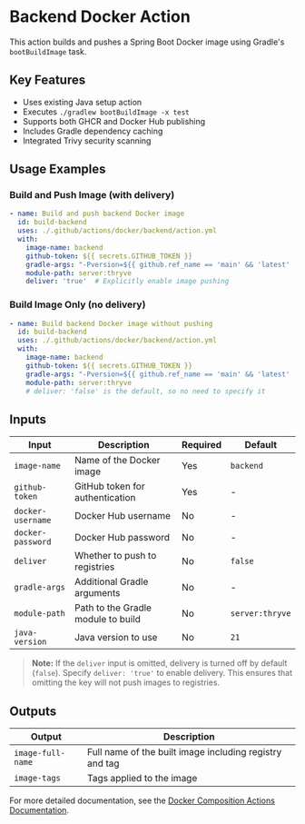 # Backend Docker Action

This action builds and pushes a Spring Boot Docker image using Gradle's `bootBuildImage` task.

## Key Features

- Uses existing Java setup action
- Executes `./gradlew bootBuildImage -x test`
- Supports both GHCR and Docker Hub publishing
- Includes Gradle dependency caching
- Integrated Trivy security scanning

## Usage Examples

### Build and Push Image (with delivery)

```yaml
- name: Build and push backend Docker image
  id: build-backend
  uses: ./.github/actions/docker/backend/action.yml
  with:
    image-name: backend
    github-token: ${{ secrets.GITHUB_TOKEN }}
    gradle-args: "-Pversion=${{ github.ref_name == 'main' && 'latest' || github.ref_name }} -Penv=production"
    module-path: server:thryve
    deliver: 'true'  # Explicitly enable image pushing
```

### Build Image Only (no delivery)

```yaml
- name: Build backend Docker image without pushing
  id: build-backend
  uses: ./.github/actions/docker/backend/action.yml
  with:
    image-name: backend
    github-token: ${{ secrets.GITHUB_TOKEN }}
    gradle-args: "-Pversion=${{ github.ref_name == 'main' && 'latest' || github.ref_name }} -Penv=production"
    module-path: server:thryve
    # deliver: 'false' is the default, so no need to specify it
```

## Inputs

| Input             | Description                        | Required | Default         |
| ----------------- | ---------------------------------- | -------- | --------------- |
| `image-name`      | Name of the Docker image           | Yes      | `backend`       |
| `github-token`    | GitHub token for authentication    | Yes      | -               |
| `docker-username` | Docker Hub username                | No       | -               |
| `docker-password` | Docker Hub password                | No       | -               |
| `deliver`         | Whether to push to registries      | No       | `false`         |
| `gradle-args`     | Additional Gradle arguments        | No       | -               |
| `module-path`     | Path to the Gradle module to build | No       | `server:thryve` |
| `java-version`    | Java version to use                | No       | `21`            |

> **Note:** If the `deliver` input is omitted, delivery is turned off by default (`false`). Specify `deliver: 'true'` to enable delivery. This ensures that omitting the key will not push images to registries.

## Outputs

| Output            | Description                                             |
| ----------------- | ------------------------------------------------------- |
| `image-full-name` | Full name of the built image including registry and tag |
| `image-tags`      | Tags applied to the image                               |

For more detailed documentation, see the [Docker Composition Actions Documentation](../../../../docs/workflows/docker-composition-actions.md#backend-docker-action).
